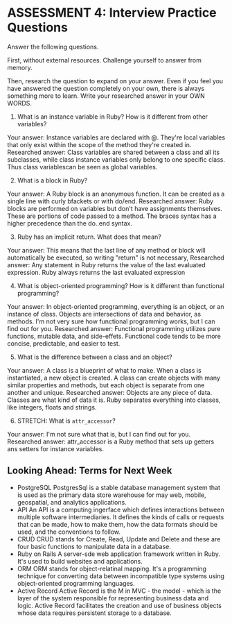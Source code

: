 # ASSESSMENT 4: Interview Practice Questions
Answer the following questions.

First, without external resources. Challenge yourself to answer from memory.

Then, research the question to expand on your answer. Even if you feel you have answered the question completely on your own, there is always something more to learn. Write your researched answer in your OWN WORDS.  

1. What is an instance variable in Ruby? How is it different from other variables?

  Your answer:
    Instance variables are declared with @. They're local variables that only exist within the scope of the method they're created in. 
  Researched answer:
    Class variables are shared between a class and all its subclasses, while class instance variables only belong to one specific class. Thus class variablescan be seen as global variables.


2. What is a block in Ruby?

  Your answer:
    A Ruby block is an anonymous function. It can be created as a single line  with curly bfackets or with do/end. 
  Researched answer:
    Ruby blocks are performed on variables but don't have assignments themselves. These are portions of code passed to a method. The braces syntax has a higher precedence than the do..end syntax.


3. Ruby has an implicit return. What does that mean?

  Your answer:
    This means that the last line of any method or block will automatically be executed, so writing "return" is not necessary,
  Researched answer:
    Any statement in Ruby returns the value of the last evaluated expression. Ruby always returns the last evaluated expression


4. What is object-oriented programming? How is it different than functional programming?

  Your answer:
    In object-oriented programming, everything is an object, or an instance of class. Objects are intersections of data and behavior, as methods. I'm not very sure how functional programming works, but I can find out for you.
  Researched answer:
    Functional programming utilizes pure functions, mutable data, and side-effets. Functional code tends to be more concise, predictable, and easier to test.


5. What is the difference between a class and an object?

  Your answer:
    A class is a blueprint of what to make. When a class is instantiated, a new object is created. A class can create objects with many similar properties and methods, but each object is separate from one another and unique.
  Researched answer:
    Objects are any piece of data. Classes are what kind of data it is. Ruby separates everything into classes, like integers, floats and strings. 



6. STRETCH: What is `attr_accessor`?

  Your answer:
    I'm not sure what that is, but I can find out for you.
  Researched answer:
    attr_accessor is a Ruby method that sets up getters ans setters for instance variables.


## Looking Ahead: Terms for Next Week
- PostgreSQL
    PostgresSql is a stable database management system that is used as the primary data store warehouse for may web, mobile, geospatial, and analytics applications.
- API
    An API is a computing ingerface which defines interactions between multiple software intermediaries. It defines the kinds of calls or requests that can be made, how to make them, how the data formats should be used, and the conventions to follow.
- CRUD
    CRUD stands for Create, Read, Update and Delete and these are four basic functions to manipulate data in a database.
- Ruby on Rails
    A server-sde web application framework written in Ruby. It's used to build websites and applications.
- ORM
    ORM stands for object-relatinal mapping. It's a programming technique for converting data between incompatible type systems using object-oriented programming languages. 
- Active Record
    Active Record is the M in MVC - the model - which is the layer of the system responsible for representing business data and logic. Active Record facilitates the creation and use of business objects whose data requires persistent storage to a database.